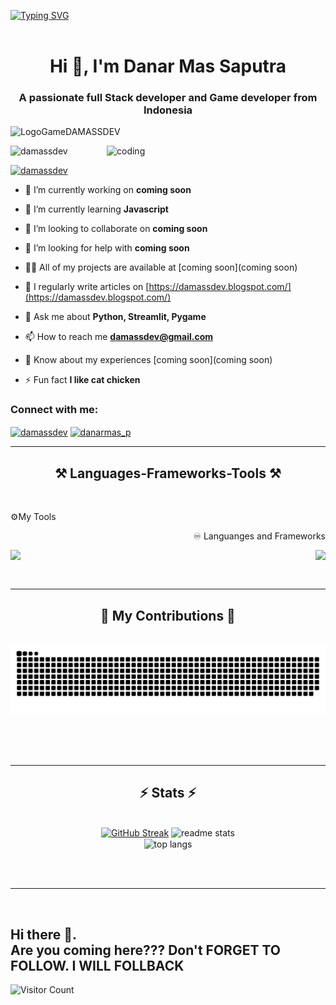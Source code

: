 [![Typing SVG](https://readme-typing-svg.demolab.com?font=Fira+Code&weight=500&size=30&duration=2000&pause=200&color=F79F4B&multiline=true&random=false&width=436&height=91&lines=Assalamualaikum+%F0%9F%99%8F;%22Keep+Moving+and+Learn%22)](https://git.io/typing-svg)
<br />
<br />
<h1 align="center">Hi 👋, I'm Danar Mas Saputra</h1> 
<h3 align="center">A passionate full Stack developer and Game developer from Indonesia</h3>

![LogoGameDAMASSDEV](https://github.com/user-attachments/assets/daba647c-7e2a-47a1-8e50-f28afeefcb5d)




<img src="https://user-images.githubusercontent.com/69011963/137184767-79a13ec7-1bb3-4341-a6da-3a149c9c159a.gif" width="350"  alt="coding" align="right"/>
<p align="left"> <img  src="https://komarev.com/ghpvc/?username=damassdev&label=Profile%20views&color=00d1a7&style=plastic" alt="damassdev" /> </p>

<p align="left"> <a href="https://github.com/ryo-ma/github-profile-trophy"><img width="600" src="https://github-profile-trophy.vercel.app/?username=damassdev" alt="damassdev" /></a> </p>

- 🔭 I’m currently working on **coming soon**

- 🌱 I’m currently learning **Javascript**

- 👯 I’m looking to collaborate on **coming soon**

- 🤝 I’m looking for help with **coming soon**

- 👨‍💻 All of my projects are available at [coming soon](coming soon)
 - 📝 I regularly write articles on [https://damassdev.blogspot.com/](https://damassdev.blogspot.com/)

- 💬 Ask me about **Python, Streamlit, Pygame**

- 📫 How to reach me **damassdev@gmail.com**

- 📄 Know about my experiences [coming soon](coming soon)

- ⚡ Fun fact **I like cat chicken**

<h3 align="left">Connect with me:</h3>
<p align="left">
<a href="https://twitter.com/damassdev" target="blank"><img align="center" src="https://raw.githubusercontent.com/rahuldkjain/github-profile-readme-generator/master/src/images/icons/Social/twitter.svg" alt="damassdev" height="30" width="40" /></a>
<a href="https://instagram.com/danarmas_p" target="blank"><img align="center" src="https://raw.githubusercontent.com/rahuldkjain/github-profile-readme-generator/master/src/images/icons/Social/instagram.svg" alt="danarmas_p" height="30" width="40" /></a>
</p>

 <hr/>
 
<h2 align="center">⚒️ Languages-Frameworks-Tools ⚒️</h2>
<br/>
<div align="center">
    <p align="left" >⚙️My Tools<p>
    <p align="right" >♾️ Languanges and Frameworks  <p>
  <img src="https://skillicons.dev/icons?i=html,css,vscode,github,figma,notion" align="left" />
    <img src="https://skillicons.dev/icons?i=python,java,postgresql,postman,flask," align="right" /><br>
</div>


<br/>
<hr/>

<div align="center">
  <h2>🐍 My Contributions 🐍</h2>
  <br>
  <img alt="snake eating my contributions" src="https://raw.githubusercontent.com/salesp07/salesp07/output/github-contribution-grid-snake.svg" />
  
  <br/><br/><br/>
</div>

<hr/>

<h2 align="center">⚡ Stats ⚡</h2>
<br>
<div align=center>
 <a href="https://git.io/streak-stats"><img src="https://streak-stats.demolab.com?user=DAMASSDEV&theme=tokyonight&date_format=j%2Fn%5B%2FY%5D&exclude_days=Sun" alt="GitHub Streak" /></a>
  <img width=390 src="https://github-readme-stats-salesp07.vercel.app/api?username=damassdev&count_private=true&show_icons=true&theme=react&rank_icon=github&border_radius=10" alt="readme stats" />
  <br/>
  <img width=325 align="center" src="https://github-readme-stats-salesp07.vercel.app/api/top-langs/?username=damassdev&hide=HTML&langs_count=8&layout=compact&theme=react&border_radius=10&size_weight=0.5&count_weight=0.5&exclude_repo=github-readme-stats" alt="top langs" />
</div>

<br/><br/>

<hr/>

<br/>

## Hi there 👋. <br />Are you coming here??? Don't FORGET TO FOLLOW. I WILL FOLLBACK
![Visitor Count](https://profile-counter.glitch.me/{damassdev}/count.svg)
